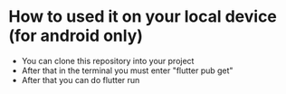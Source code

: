 # How to used it on your local device (for android only)

- You can clone this repository into your project
- After that in the terminal you must enter "flutter pub get"
- After that you can do flutter run

